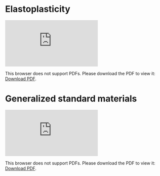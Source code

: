 
# Elastoplasticity

<object data="https://www.nature.com/articles/s41524-022-00752-4.pdf"
type="application/pdf"
width="700px"
height="700px">
    <embed src="https://www.nature.com/articles/s41524-022-00752-4.pdf">
        <p>This browser does not support PDFs. Please download the PDF to view it: <a href="https://www.sciencedirect.com/science/article/pii/S0045782521001894">Download PDF</a>.</p>
    </embed>
</object>

# Generalized standard materials

<object data="https://papers.ssrn.com/sol3/papers.cfm?abstract_id=4265512"
type="application/pdf"
width="700px"
height="700px">
    <embed src="https://papers.ssrn.com/sol3/papers.cfm?abstract_id=4265512">
        <p>This browser does not support PDFs. Please download the PDF to view it: <a href="https://papers.ssrn.com/sol3/papers.cfm?abstract_id=4265512">Download PDF</a>.</p>
    </embed>
</object>
